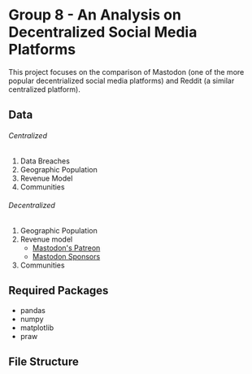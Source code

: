 # Group 8 - An Analysis on Decentralized Social Media Platforms
This project focuses on the comparison of Mastodon (one of the more popular decentrialized social media platforms) and Reddit (a similar centralized platform).

## Data
###### Centralized
1. Data Breaches
2. Geographic Population
3. Revenue Model
4. Communities
###### Decentralized
1. Geographic Population
2. Revenue model
   * [Mastodon's Patreon](https://www.patreon.com/mastodon)
   * [Mastodon Sponsors](https://joinmastodon.org/sponsors)
3. Communities

## Required Packages
- pandas
- numpy
- matplotlib
- praw
## File Structure

